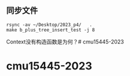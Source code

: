 ## 同步文件
```
rsync -av ~/Desktop/2023_p4/   .
make b_plus_tree_insert_test -j 8
```
Context没有构造函数是为何？# cmu15445-2023
# cmu15445-2023
